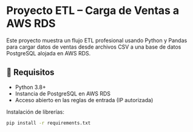 # Proyecto ETL – Carga de Ventas a AWS RDS

Este proyecto muestra un flujo ETL profesional usando Python y Pandas para cargar datos de ventas desde archivos CSV a una base de datos PostgreSQL alojada en AWS RDS.

## 🔧 Requisitos

- Python 3.8+
- Instancia de PostgreSQL en AWS RDS
- Acceso abierto en las reglas de entrada (IP autorizada)

Instalación de librerías:

```bash
pip install -r requirements.txt
